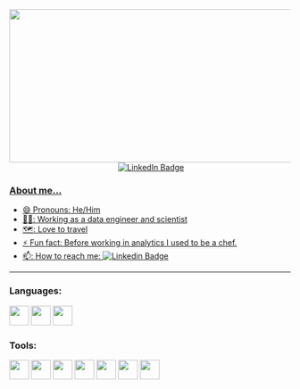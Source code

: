 <div id = "header" align="center">
    <img src="https://media.giphy.com/media/ZVik7pBtu9dNS/giphy.gif" width="508", height = "275"/>
    <link rel="stylesheet" href="https://cdn.jsdelivr.net/gh/devicons/devicon@latest/devicon.min.css">
</div>
<div id="badges", align="center">
    <a>
        <img src="https://komarev.com/ghpvc/?username=roBertus31&style=flat-square&color=blue" alt=""/>
    </a>
    <a href="https://www.linkedin.com/in/robert-teal-6172b538"><img src="https://img.shields.io/badge/LinkedIn-blue?style=for-the-badge&logo=linkedin&logoColor=white" alt="LinkedIn Badge">
</div>
 
### About me...
- 😄 Pronouns: He/Him
- 👨‍💻: Working as a data engineer and scientist
- 🗺️: Love to travel
- ⚡ Fun fact: Before working in analytics I used to be a chef.   
- 📫: How to reach me: [![Linkedin Badge](https://img.shields.io/badge/-Rob-blue?style=flat&logo=Linkedin&logoColor=white)](https://www.linkedin.com/in/robert-teal-6172b538)
---

### Languages:
<div>     
    <img src="https://cdn.jsdelivr.net/gh/devicons/devicon@latest/icons/r/r-original.svg" height="35" width="35">
    <img src="https://cdn.jsdelivr.net/gh/devicons/devicon@latest/icons/python/python-original.svg" height="35" width="35">
    <img src="https://cdn.jsdelivr.net/gh/devicons/devicon@latest/icons/cplusplus/cplusplus-original.svg" height="35" width="35">
</div>
    
### Tools:
<div>
    <img src="https://cdn.jsdelivr.net/gh/devicons/devicon@latest/icons/rstudio/rstudio-original.svg" height="35" width="35">
    <img src="https://cdn.jsdelivr.net/gh/devicons/devicon@latest/icons/git/git-original.svg" height="35" width="35">
    <img src="https://cdn.jsdelivr.net/gh/devicons/devicon@latest/icons/github/github-original.svg" height="35" width="35">
    <img src="https://cdn.jsdelivr.net/gh/devicons/devicon@latest/icons/azuredevops/azuredevops-original.svg" height="35" width="35">
    <img src="https://cdn.jsdelivr.net/gh/devicons/devicon@latest/icons/ubuntu/ubuntu-original.svg" height="35" width="35">
    <img src="https://cdn.jsdelivr.net/gh/devicons/devicon@latest/icons/archlinux/archlinux-original.svg" height="35" width="35">
    <img src="https://cdn.jsdelivr.net/gh/devicons/devicon@latest/icons/sqlite/sqlite-original.svg" height="35" width="35">
</div>    

<!--
**roBertus31/roBertus31** is a ✨ _special_ ✨ repository because its `README.md` (this file) appears on your GitHub profile.

Here are some ideas to get you started:

- 🔭 I’m currently working on ...
- 🌱 I’m currently learning ...
- 👯 I’m looking to collaborate on ...
- 🤔 I’m looking for help with ...
- 💬 Ask me about ...
- 📫 How to reach me: ...
- 😄 Pronouns: ...
- ⚡ Fun fact: ...
-->
